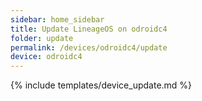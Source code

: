 ```yaml
---
sidebar: home_sidebar
title: Update LineageOS on odroidc4
folder: update
permalink: /devices/odroidc4/update
device: odroidc4
---
```

{% include templates/device_update.md %}
